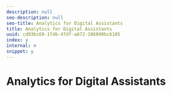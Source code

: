 ```yaml
---
description: null
seo-description: null
seo-title: Analytics for Digital Assistants
title: Analytics for Digital Assistants
uuid: cd93bc69-1f4b-47df-a672-286099bc6105
index: y
internal: n
snippet: y
---
```


# Analytics for Digital Assistants

